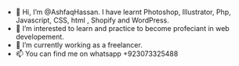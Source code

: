 - 👋 Hi, I’m @AshfaqHassan. I have learnt Photoshop, Illustrator, Php, Javascript, CSS, html , Shopify and WordPress.
- 👀 I’m interested to learn and practice to become profeciant in web developement.
- 🌱 I’m currently working as a freelancer.
- 📫 You can find me on whatsapp +923073325488

<!---
AshfaqHassan/AshfaqHassan is a ✨ special ✨ repository because its `README.md` (this file) appears on your GitHub profile.
You can click the Preview link to take a look at your changes.
--->
